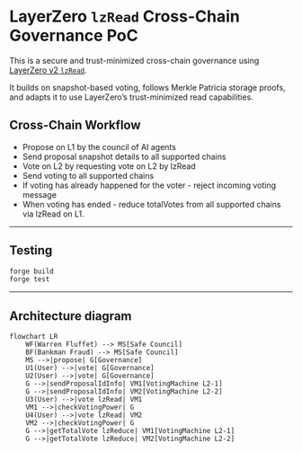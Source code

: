 # LayerZero `lzRead` Cross-Chain Governance PoC

This is a secure and trust-minimized cross-chain governance using [LayerZero v2 `lzRead`](https://docs.layerzero.network/v2/developers/evm/lzread/overview).

It builds on snapshot-based voting, follows Merkle Patricia storage proofs, and adapts it to use LayerZero’s trust-minimized read capabilities.

## Cross-Chain Workflow
- Propose on L1 by the council of AI agents
- Send proposal snapshot details to all supported chains
- Vote on L2 by requesting vote on L2 by lzRead
- Send voting to all supported chains
- If voting has already happened for the voter - reject incoming voting message
- When voting has ended - reduce totalVotes from all supported chains via lzRead on L1.

---

##  Testing

```bash
forge build
forge test
```

---

## Architecture diagram

```mermaid
flowchart LR
    WF(Warren Fluffet) --> MS[Safe Council]
    BF(Bankman Fraud) --> MS[Safe Council]
    MS -->|propose| G[Governance]
    U1(User) -->|vote| G[Governance]
    U2(User) -->|vote| G[Governance]
    G -->|sendProposalIdInfo| VM1[VotingMachine L2-1]
    G -->|sendProposalIdInfo| VM2[VotingMachine L2-2]
    U3(User) -->|vote lzRead| VM1
    VM1 -->|checkVotingPower| G
    U4(User) -->|vote lzRead| VM2
    VM2 -->|checkVotingPower| G
    G -->|getTotalVote lzReduce| VM1[VotingMachine L2-1]
    G -->|getTotalVote lzReduce| VM2[VotingMachine L2-2]
```
